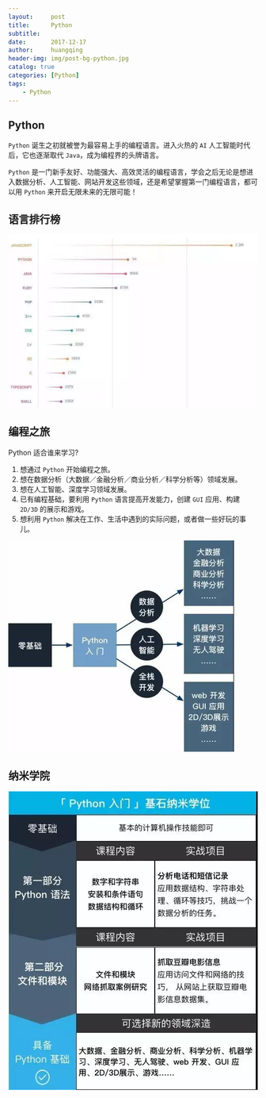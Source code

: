 ```yaml
---
layout:     post
title:      Python 
subtitle:   
date:       2017-12-17
author:     huangqing
header-img: img/post-bg-python.jpg
catalog: true
categories: [Python]
tags:
    - Python
---
```


## Python

`Python` 诞生之初就被誉为最容易上手的编程语言。进入火热的 `AI` 人工智能时代后，它也逐渐取代 `Java`，成为编程界的头牌语言。


`Python` 是一门新手友好、功能强大、高效灵活的编程语言，学会之后无论是想进入数据分析、人工智能、网站开发这些领域，还是希望掌握第一门编程语言，都可以用 `Python` 来开启无限未来的无限可能！

## 语言排行榜

![2017 GitHub 最受欢迎语言排行榜](/images/python/20171219201449.jpg)

## 编程之旅

Python 适合谁来学习?

1. 想通过 `Python` 开始编程之旅。
2. 想在数据分析（大数据／金融分析／商业分析／科学分析等）领域发展。
3. 想在人工智能、深度学习领域发展。
4. 已有编程基础，要利用 `Python` 语言提高开发能力，创建 `GUI` 应用、构建 `2D/3D` 的展示和游戏。
5. 想利用 `Python` 解决在工作、生活中遇到的实际问题，或者做一些好玩的事儿。

![](/images/python/20171219201633.jpg)

## 纳米学院

![2017 PYTHON 基石纳米学院](/images/python/20171219202143.jpg)


